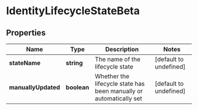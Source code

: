 # IdentityLifecycleStateBeta

## Properties

Name | Type | Description | Notes
------------ | ------------- | ------------- | -------------
**stateName** | **string** | The name of the lifecycle state | [default to undefined]
**manuallyUpdated** | **boolean** | Whether the lifecycle state has been manually or automatically set | [default to undefined]

